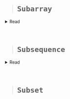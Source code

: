 > # **```Subarray```**

<details>
<summary>Read</summary>

- Subarray is said to be a contiguous portion of an array.

- A subarray includes
  - individual elements of an array
  - the full length of the array or the array itself
  - a continuous part of an array

### **Observations**

1. the index of a subarray is continuous and sequential
2. the difference between two index should not exceed 1
3. For an array/string of size n, there are <ins>n*(n+1)/2</ins> non-empty subarrays/substrings.

A full length size or the full array itself consider to be a subarray.

```
A[1,2,3]
```

The subarrays are:

```
{1}, {2}, {3}, {1,2}, {2,3}, {1,2,3}
```

</details>

&nbsp;

> # **```Subsequence```**

<details>
<summary>Read</summary>

The subsequence of an array is obtained by deleting one or more or no element without changing the actual order of the remaining elements.

### **Observations**

1. May or may not be a contiguous part of an array.
2. For a sequence of size n, we can have 2^n-1 non-empty sub-sequences in total.

</details>

&nbsp;

> # **```Subset```**
